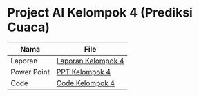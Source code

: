 # Project AI Kelompok 4 (Prediksi Cuaca)
|Nama|File|
|---|---|
| Laporan | [Laporan Kelompok 4](https://docs.google.com/document/d/1cHnOGLR2cemuQaWsOOyKYw2tHjCEa78RQRJntmnou-E/edit?usp=sharing) |
| Power Point | [PPT Kelompok 4](https://www.canva.com/design/DAF2f5TYdNI/sH6U4s4EdDXeajNsraPPiA/edit?utm_content=DAF2f5TYdNI&utm_campaign=designshare&utm_medium=link2&utm_source=sharebutton) |
| Code | [Code Kelompok 4](prediksi_cuaca.py) |
